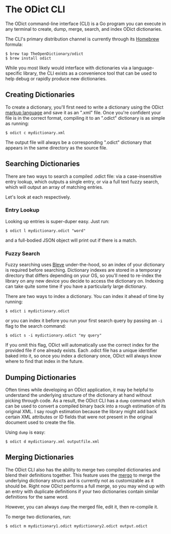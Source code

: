 # The ODict CLI

The ODict command-line interface (CLI) is a Go program you can execute in any terminal to create, dump, merge, search, and index ODict dictionaries.

The CLI's primary distribution channel is currently through its [Homebrew](homebrew.sh) formula:

```
$ brew tap TheOpenDictionary/odict
$ brew install odict
```

While you most likely would interface with dictionaries via a language-specific library, the CLI exists as a convenience tool that can be used to help debug or rapidly produce new dictionaries.

## Creating Dictionaries

To create a dictionary, you'll first need to write a dictionary using the ODict [markup language](odxml.md) and save it as an ".xml" file. Once you're confident your file is in the correct format, compiling it to an ".odict" dictionary is as simple as running:

```
$ odict c mydictionary.xml
```

The output file will always be a corresponding ".odict" dictionary that appears in the same directory as the source file.

## Searching Dictionaries

There are two ways to search a compiled .odict file: via a case-insensitive entry lookup, which outputs a single entry, or via a full text fuzzy search, which will output an array of matching entries.

Let's look at each respectively.

### Entry Lookup

Looking up entries is super-duper easy. Just run:

```
$ odict l mydictionary.odict "word"
```

and a full-bodied JSON object will print out if there is a match.

### Fuzzy Search

Fuzzy searching uses [Bleve](https://blevesearch.com/) under-the-hood, so an index of your dictionary is required before searching. Dictionary indexes are stored in a temporary directory that differs depending on your OS, so you'll need to re-index the library on any new device you decide to access the dictionary on. Indexing can take quite some time if you have a particularly large dictionary.

There are two ways to index a dictionary. You can index it ahead of time by running:

```
$ odict i mydictionary.odict
```

or you can index it before you run your first search query by passing an `-i` flag to the search command:

```
$ odict s -i mydictionary.odict "my query"
```

If you omit this flag, ODict will automatically use the correct index for the provided file if one already exists. Each .odict file has a unique identifier baked into it, so once you index a dictionary once, ODict will always know where to find that index in the future.

## Dumping Dictionaries

Often times while developing an ODict application, it may be helpful to understand the underlying structure of the dictionary at hand without picking through code. As a result, the ODict CLI has a `dump` command which can be used to convert a compiled binary back into a rough estimation of its original XML. I say rough estimation because the library might add back certain XML attributes or ID fields that were not present in the original document used to create the file.

Using `dump` is easy:

```
$ odict d mydictionary.xml outputfile.xml
```

## Merging Dictionaries

The ODict CLI also has the ability to merge two compiled dictionaries and blend their definitions together. This feature uses the [mergo](https://github.com/imdario/mergo) to merge the underlying dictionary structs and is currently not as customizable as it should be. Right now ODict performs a full merge, so you may wind up with an entry with duplicate definitions if your two dictionaries contain similar definitions for the same word.

However, you can always `dump` the merged file, edit it, then re-compile it.

To merge two dictionaries, run:

```
$ odict m mydictionary1.odict mydictionary2.odict output.odict
```
